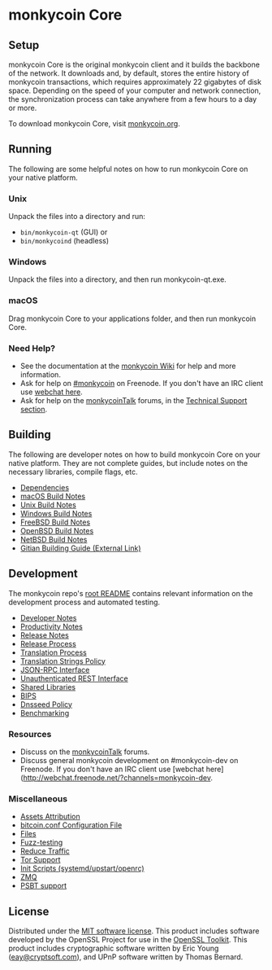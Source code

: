 monkycoin Core
=============

Setup
---------------------
monkycoin Core is the original monkycoin client and it builds the backbone of the network. It downloads and, by default, stores the entire history of monkycoin transactions, which requires approximately 22 gigabytes of disk space. Depending on the speed of your computer and network connection, the synchronization process can take anywhere from a few hours to a day or more.

To download monkycoin Core, visit [monkycoin.org](https://monkycoin.org/).

Running
---------------------
The following are some helpful notes on how to run monkycoin Core on your native platform.

### Unix

Unpack the files into a directory and run:

- `bin/monkycoin-qt` (GUI) or
- `bin/monkycoind` (headless)

### Windows

Unpack the files into a directory, and then run monkycoin-qt.exe.

### macOS

Drag monkycoin Core to your applications folder, and then run monkycoin Core.

### Need Help?

* See the documentation at the [monkycoin Wiki](https://monkycoin.info/)
for help and more information.
* Ask for help on [#monkycoin](http://webchat.freenode.net?channels=monkycoin) on Freenode. If you don't have an IRC client use [webchat here](http://webchat.freenode.net?channels=monkycoin).
* Ask for help on the [monkycoinTalk](https://monkycointalk.io/) forums, in the [Technical Support section](https://monkycointalk.io/c/technical-support).

Building
---------------------
The following are developer notes on how to build monkycoin Core on your native platform. They are not complete guides, but include notes on the necessary libraries, compile flags, etc.

- [Dependencies](dependencies.md)
- [macOS Build Notes](build-osx.md)
- [Unix Build Notes](build-unix.md)
- [Windows Build Notes](build-windows.md)
- [FreeBSD Build Notes](build-freebsd.md)
- [OpenBSD Build Notes](build-openbsd.md)
- [NetBSD Build Notes](build-netbsd.md)
- [Gitian Building Guide (External Link)](https://github.com/bitcoin-core/docs/blob/master/gitian-building.md)

Development
---------------------
The monkycoin repo's [root README](/README.md) contains relevant information on the development process and automated testing.

- [Developer Notes](developer-notes.md)
- [Productivity Notes](productivity.md)
- [Release Notes](release-notes.md)
- [Release Process](release-process.md)
- [Translation Process](translation_process.md)
- [Translation Strings Policy](translation_strings_policy.md)
- [JSON-RPC Interface](JSON-RPC-interface.md)
- [Unauthenticated REST Interface](REST-interface.md)
- [Shared Libraries](shared-libraries.md)
- [BIPS](bips.md)
- [Dnsseed Policy](dnsseed-policy.md)
- [Benchmarking](benchmarking.md)

### Resources
* Discuss on the [monkycoinTalk](https://monkycointalk.io/) forums.
* Discuss general monkycoin development on #monkycoin-dev on Freenode. If you don't have an IRC client use [webchat here](http://webchat.freenode.net/?channels=monkycoin-dev.

### Miscellaneous
- [Assets Attribution](assets-attribution.md)
- [bitcoin.conf Configuration File](bitcoin-conf.md)
- [Files](files.md)
- [Fuzz-testing](fuzzing.md)
- [Reduce Traffic](reduce-traffic.md)
- [Tor Support](tor.md)
- [Init Scripts (systemd/upstart/openrc)](init.md)
- [ZMQ](zmq.md)
- [PSBT support](psbt.md)

License
---------------------
Distributed under the [MIT software license](/COPYING).
This product includes software developed by the OpenSSL Project for use in the [OpenSSL Toolkit](https://www.openssl.org/). This product includes
cryptographic software written by Eric Young ([eay@cryptsoft.com](mailto:eay@cryptsoft.com)), and UPnP software written by Thomas Bernard.
